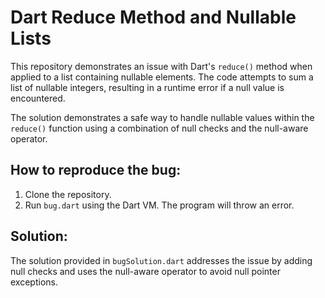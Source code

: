 # Dart Reduce Method and Nullable Lists
This repository demonstrates an issue with Dart's `reduce()` method when applied to a list containing nullable elements. The code attempts to sum a list of nullable integers, resulting in a runtime error if a null value is encountered.

The solution demonstrates a safe way to handle nullable values within the `reduce()` function using a combination of null checks and the null-aware operator.

## How to reproduce the bug:
1. Clone the repository.
2. Run `bug.dart` using the Dart VM. The program will throw an error.

## Solution:
The solution provided in `bugSolution.dart` addresses the issue by adding null checks and uses the null-aware operator to avoid null pointer exceptions.
